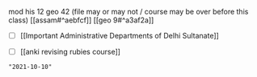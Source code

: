mod his 12
geo 42 (file may or may not / course may be over before this class)
[[assam#^aebfcf]]
[[geo 9#^a3af2a]]
- [ ] [[Important Administrative Departments of Delhi Sultanate]]

- [ ] [[anki revising rubies course]]
```query 2021-10-08 17:26
"2021-10-10"
```
